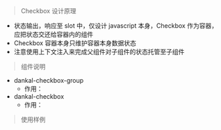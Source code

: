 > Checkbox 设计原理

- 状态输出，响应至 slot 中，仅设计 javascript 本身，Checkbox 作为容器，应把状态交还给容器内的组件
- Checkbox 容器本身只维护容器本身数据状态
- 注意使用上下文注入来完成父组件对子组件的状态托管至子组件

> 组件说明

- dankal-checkbox-group
  - 作用：
- dankal-checkbox
  - 作用：

> 使用样例
